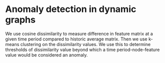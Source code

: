 # Anomaly detection in dynamic graphs
We use cosine dissimilarity to measure difference in feature matrix at a given time period compared to historic average matrix. 
Then we use k-means clustering on the dissimilarity values.
We use this to determine thresholds of dissimilarity value beyond which a time period-node-feature value would be considered an anomaly.
